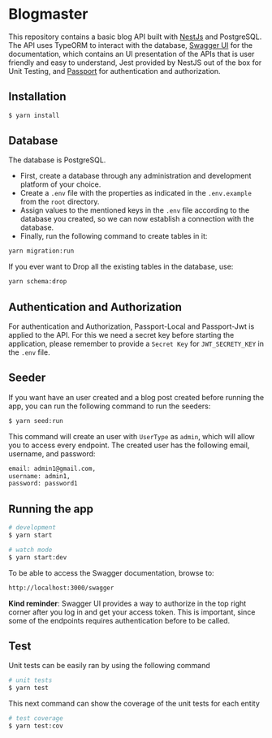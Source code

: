 # Blogmaster
This repository contains a basic blog API built with [NestJs](https://nestjs.com/) and PostgreSQL. The API uses TypeORM to interact with the database, [Swagger UI](https://swagger.io/tools/swagger-ui/) for the documentation, which contains an UI presentation of the APIs that is user friendly and easy to understand, Jest provided by NestJS out of the box for Unit Testing, and [Passport](https://www.passportjs.org/) for authentication and authorization.

## Installation

```bash
$ yarn install
```

## Database
The database is PostgreSQL. 
- First, create a database through any administration and development platform of your choice.
- Create a `.env` file with the properties as indicated in the `.env.example` from the `root` directory.
- Assign values to the mentioned keys in the `.env` file according to the database you created, so we can now establish a connection with the database.
- Finally, run the following command to create tables in it:

```bash
yarn migration:run
```

If you ever want to Drop all the existing tables in the database, use: 

```bash
yarn schema:drop
```

## Authentication and Authorization
For authentication and Authorization, Passport-Local and Passport-Jwt is applied to the API. For this we need a secret key before starting the application, please remember to provide a `Secret Key` for `JWT_SECRETY_KEY` in the `.env` file.

## Seeder
If you want have an user created and a blog post created before running the app, you can run the following command to run the seeders:

```bash
$ yarn seed:run
```

This command will create an user with `UserType` as `admin`, which will allow you to access every endpoint. The created user has the following email, username, and password:

```bash
email: admin1@gmail.com,
username: admin1,
password: password1
```

## Running the app

```bash
# development
$ yarn start

# watch mode
$ yarn start:dev
```

To be able to access the Swagger documentation, browse to: 
```bash
http://localhost:3000/swagger
```
**Kind reminder**: Swagger UI provides a way to authorize in the top right corner after you log in and get your access token. This is important, since some of the endpoints requires authentication before to be called.

## Test
Unit tests can be easily ran by using the following command

```bash
# unit tests
$ yarn test
```
This next command can show the coverage of the unit tests for each entity

```bash
# test coverage
$ yarn test:cov
```

